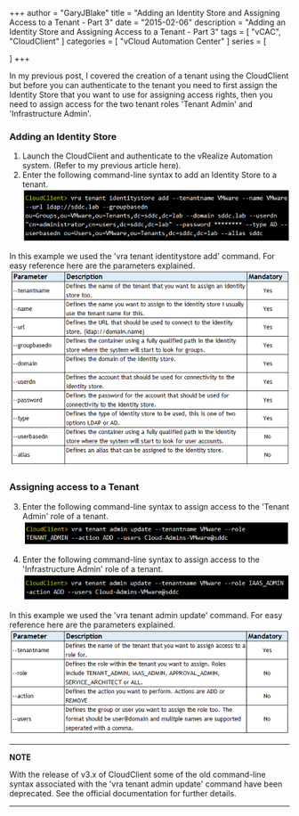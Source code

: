 +++
author = "GaryJBlake"
title = "Adding an Identity Store and Assigning Access to a Tenant - Part 3"
date = "2015-02-06"
description = "Adding an Identity Store and Assigning Access to a Tenant - Part 3"
tags = [
    "vCAC",
    "CloudClient"
]
categories = [
    "vCloud Automation Center"
]
series = [

]
+++

In my previous post, I covered the creation of a tenant using the CloudClient but before you can authenticate to the tenant you need to first assign the Identity Store that you want to use for assigning access rights, then you need to assign access for the two tenant roles 'Tenant Admin' and  'Infrastructure Admin'.

### Adding an Identity Store

1. Launch the CloudClient and authenticate to the vRealize Automation system. (Refer to my previous article here).
2. Enter the following command-line syntax to add an Identity Store to a tenant.
![](/archive/2015/cloudclient-add-identity-tenant.png)

In this example we used the 'vra tenant identitystore add' command. For easy reference here are the parameters explained.
![](/archive/2015/cloudclient-add-identity-tenant-syntax.png)

### Assigning access to a Tenant

3. Enter the following command-line syntax to assign access to the 'Tenant Admin' role of a tenant.
![](/archive/2015/cloudclient-assign-access-01.png)

4. Enter the following command-line syntax to assign access to the 'Infrastructure Admin' role of a tenant.
![](/archive/2015/cloudclient-assign-access-02.png)

In this example we used the 'vra tenant admin update' command. For easy reference here are the parameters explained.
![](/archive/2015/cloudclient-assign-access-syntax.png) 

---
**NOTE**

With the release of v3.x of CloudClient some of the old command-line syntax associated with the 'vra tenant admin update' command have been deprecated. See the official documentation for further details.

---